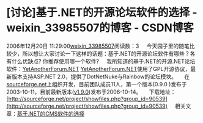 # [讨论]基于.NET的开源论坛软件的选择 - weixin_33985507的博客 - CSDN博客
2006年12月20日 11:29:00[weixin_33985507](https://me.csdn.net/weixin_33985507)阅读数：3
    今天园子里的随笔比较少，所以想让大家讨论一下这样的话题：基于.NET的开源论坛软件有哪些？各有什么优缺点? 你推荐使用哪一个软件?
    我所知道的基于.NET的开源.NET论坛软件：[YetAnotherForum.NET](http://www.yetanotherforum.net/)
[YetAnotherForum.NET](http://www.yetanotherforum.net/)使用了GPL开源协议，最新版本支持ASP.NET 2.0，提供了DotNetNuke与Rainbow的论坛模块。
    在[sourceforge.net](http://sourceforge.net/projects/yafdotnet/)上组织开发，目前团队成员11人，第一个版本(0.9.0 )发布于2003-10-11，目前最新版本([v1.9.0](http://sourceforge.net/forum/forum.php?forum_id=623094))发布于2006-10-14。
    下载地址：[http://sourceforge.net/project/showfiles.php?group_id=90539](http://sourceforge.net/project/showfiles.php?group_id=90539)
    相关文章：[基于.NET的CMS软件的选择](http://www.cnblogs.com/dudu/archive/2006/12/04/581623.html)

